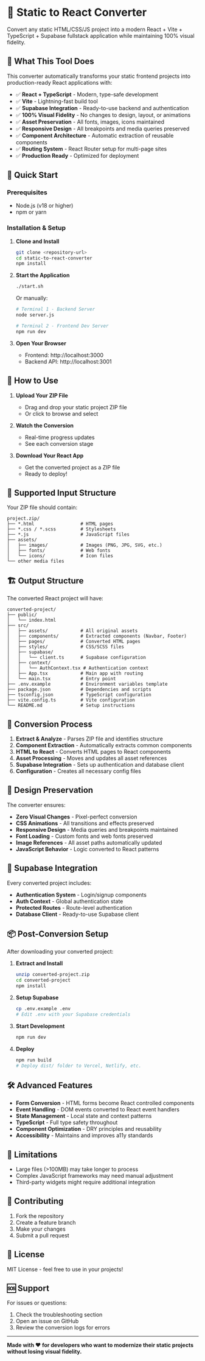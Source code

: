 # 🔄 Static to React Converter

Convert any static HTML/CSS/JS project into a modern React + Vite + TypeScript + Supabase fullstack application while maintaining 100% visual fidelity.

## 🎯 What This Tool Does

This converter automatically transforms your static frontend projects into production-ready React applications with:

- ✅ **React + TypeScript** - Modern, type-safe development
- ✅ **Vite** - Lightning-fast build tool
- ✅ **Supabase Integration** - Ready-to-use backend and authentication
- ✅ **100% Visual Fidelity** - No changes to design, layout, or animations
- ✅ **Asset Preservation** - All fonts, images, icons maintained
- ✅ **Responsive Design** - All breakpoints and media queries preserved
- ✅ **Component Architecture** - Automatic extraction of reusable components
- ✅ **Routing System** - React Router setup for multi-page sites
- ✅ **Production Ready** - Optimized for deployment

## 🚀 Quick Start

### Prerequisites
- Node.js (v18 or higher)
- npm or yarn

### Installation & Setup

1. **Clone and Install**
   ```bash
   git clone <repository-url>
   cd static-to-react-converter
   npm install
   ```

2. **Start the Application**
   ```bash
   ./start.sh
   ```
   
   Or manually:
   ```bash
   # Terminal 1 - Backend Server
   node server.js
   
   # Terminal 2 - Frontend Dev Server
   npm run dev
   ```

3. **Open Your Browser**
   - Frontend: http://localhost:3000
   - Backend API: http://localhost:3001

## 📱 How to Use

1. **Upload Your ZIP File**
   - Drag and drop your static project ZIP file
   - Or click to browse and select

2. **Watch the Conversion**
   - Real-time progress updates
   - See each conversion stage

3. **Download Your React App**
   - Get the converted project as a ZIP file
   - Ready to deploy!

## 📁 Supported Input Structure

Your ZIP file should contain:
```
project.zip/
├── *.html                 # HTML pages
├── *.css / *.scss         # Stylesheets
├── *.js                   # JavaScript files
├── assets/
│   ├── images/            # Images (PNG, JPG, SVG, etc.)
│   ├── fonts/             # Web fonts
│   └── icons/             # Icon files
└── other media files
```

## 🏗️ Output Structure

The converted React project will have:
```
converted-project/
├── public/
│   └── index.html
├── src/
│   ├── assets/            # All original assets
│   ├── components/        # Extracted components (Navbar, Footer)
│   ├── pages/             # Converted HTML pages
│   ├── styles/            # CSS/SCSS files
│   ├── supabase/
│   │   └── client.ts      # Supabase configuration
│   ├── context/
│   │   └── AuthContext.tsx # Authentication context
│   ├── App.tsx            # Main app with routing
│   └── main.tsx           # Entry point
├── .env.example           # Environment variables template
├── package.json           # Dependencies and scripts
├── tsconfig.json          # TypeScript configuration
├── vite.config.ts         # Vite configuration
└── README.md              # Setup instructions
```

## 🔧 Conversion Process

1. **Extract & Analyze** - Parses ZIP file and identifies structure
2. **Component Extraction** - Automatically extracts common components
3. **HTML to React** - Converts HTML pages to React components
4. **Asset Processing** - Moves and updates all asset references
5. **Supabase Integration** - Sets up authentication and database client
6. **Configuration** - Creates all necessary config files

## 🎨 Design Preservation

The converter ensures:
- **Zero Visual Changes** - Pixel-perfect conversion
- **CSS Animations** - All transitions and effects preserved
- **Responsive Design** - Media queries and breakpoints maintained
- **Font Loading** - Custom fonts and web fonts preserved
- **Image References** - All asset paths automatically updated
- **JavaScript Behavior** - Logic converted to React patterns

## 🔐 Supabase Integration

Every converted project includes:
- **Authentication System** - Login/signup components
- **Auth Context** - Global authentication state
- **Protected Routes** - Route-level authentication
- **Database Client** - Ready-to-use Supabase client

## 📦 Post-Conversion Setup

After downloading your converted project:

1. **Extract and Install**
   ```bash
   unzip converted-project.zip
   cd converted-project
   npm install
   ```

2. **Setup Supabase**
   ```bash
   cp .env.example .env
   # Edit .env with your Supabase credentials
   ```

3. **Start Development**
   ```bash
   npm run dev
   ```

4. **Deploy**
   ```bash
   npm run build
   # Deploy dist/ folder to Vercel, Netlify, etc.
   ```

## 🛠️ Advanced Features

- **Form Conversion** - HTML forms become React controlled components
- **Event Handling** - DOM events converted to React event handlers
- **State Management** - Local state and context patterns
- **TypeScript** - Full type safety throughout
- **Component Optimization** - DRY principles and reusability
- **Accessibility** - Maintains and improves a11y standards

## 🚨 Limitations

- Large files (>100MB) may take longer to process
- Complex JavaScript frameworks may need manual adjustment
- Third-party widgets might require additional integration

## 🤝 Contributing

1. Fork the repository
2. Create a feature branch
3. Make your changes
4. Submit a pull request

## 📄 License

MIT License - feel free to use in your projects!

## 🆘 Support

For issues or questions:
1. Check the troubleshooting section
2. Open an issue on GitHub
3. Review the conversion logs for errors

---

**Made with ❤️ for developers who want to modernize their static projects without losing visual fidelity.**